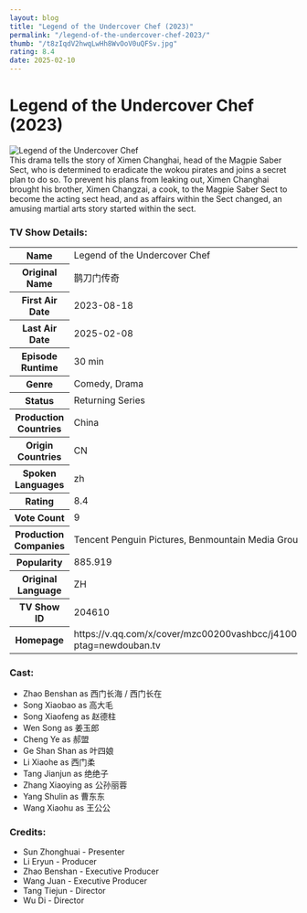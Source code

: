 ```yaml
---
layout: blog
title: "Legend of the Undercover Chef (2023)"
permalink: "/legend-of-the-undercover-chef-2023/"
thumb: "/t8zIqdV2hwqLwHh8WvOoV0uQFSv.jpg"
rating: 8.4
date: 2025-02-10
---
```

<h1 class="title">Legend of the Undercover Chef (2023)</h1><div class="poster"><img src="{{ site.imglink }}/t8zIqdV2hwqLwHh8WvOoV0uQFSv.jpg" class="img-fluid my-3" alt="Legend of the Undercover Chef"/></div><div class="plot">This drama tells the story of Ximen Changhai, head of the Magpie Saber Sect, who is determined to eradicate the wokou pirates and joins a secret plan to do so. To prevent his plans from leaking out, Ximen Changhai brought his brother, Ximen Changzai, a cook, to the Magpie Saber Sect to become the acting sect head, and as affairs within the Sect changed, an amusing martial arts story started within the sect.</div><h3>TV Show Details:</h3><table class="table table-bordered details"><tr><th>Name</th><td>Legend of the Undercover Chef</td></tr><tr><th>Original Name</th><td>鹊刀门传奇</td></tr><tr><th>First Air Date</th><td>2023-08-18</td></tr><tr><th>Last Air Date</th><td>2025-02-08</td></tr><tr><th>Episode Runtime</th><td>30 min</td></tr><tr><th>Genre</th><td>Comedy, Drama</td></tr><tr><th>Status</th><td>Returning Series</td></tr><tr><th>Production Countries</th><td>China</td></tr><tr><th>Origin Countries</th><td>CN</td></tr><tr><th>Spoken Languages</th><td>zh</td></tr><tr><th>Rating</th><td>8.4</td></tr><tr><th>Vote Count</th><td>9</td></tr><tr><th>Production Companies</th><td>Tencent Penguin Pictures, Benmountain Media Group</td></tr><tr><th>Popularity</th><td>885.919</td></tr><tr><th>Original Language</th><td>ZH</td></tr><tr><th>TV Show ID</th><td>204610</td></tr><tr><th>Homepage</th><td>https://v.qq.com/x/cover/mzc00200vashbcc/j41001q0xxn.html?ptag=newdouban.tv</td></tr></table><h3>Cast:</h3><ul class="list-group cast"><li>Zhao Benshan as 西门长海 / 西门长在</li><li>Song Xiaobao as 高大毛</li><li>Song Xiaofeng as 赵德柱</li><li>Wen Song as 姜玉郎</li><li>Cheng Ye as 郝盟</li><li>Ge Shan Shan as 叶四娘</li><li>Li Xiaohe as 西门柔</li><li>Tang Jianjun as 绝绝子</li><li>Zhang Xiaoying as 公孙丽蓉</li><li>Yang Shulin as 曹东东</li><li>Wang Xiaohu as 王公公</li></ul><h3>Credits:</h3><ul class="list-group crew"><li>Sun Zhonghuai - Presenter</li><li>Li Eryun - Producer</li><li>Zhao Benshan - Executive Producer</li><li>Wang Juan - Executive Producer</li><li>Tang Tiejun - Director</li><li>Wu Di - Director</li></ul>